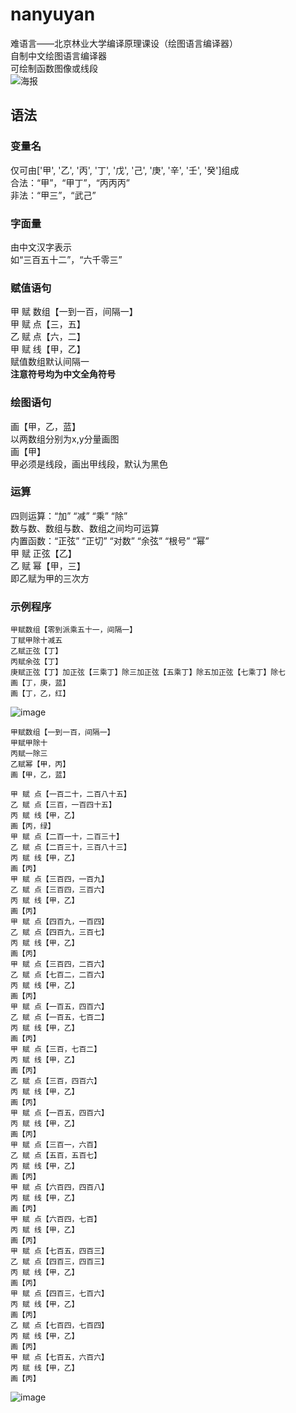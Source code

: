 # nanyuyan
难语言——北京林业大学编译原理课设（绘图语言编译器）<br/>
自制中文绘图语言编译器<br/>
可绘制函数图像或线段<br/>![海报](https://user-images.githubusercontent.com/67848703/169733394-4c8d7d68-c36b-498e-94ca-8d24f871a766.png)

## 语法
### 变量名
仅可由['甲', '乙', '丙', '丁', '戊', '己', '庚', '辛', '壬', '癸']组成<br/>
合法：“甲”，“甲丁”，“丙丙丙”<br/>
非法：“甲三”，“武己”<br/>
### 字面量
由中文汉字表示<br/>
如“三百五十二”，“六千零三”
### 赋值语句
甲 赋 数组【一到一百，间隔一】<br/>
甲 赋 点【三，五】<br/>
乙 赋 点【六，二】<br/>
甲 赋 线【甲，乙】<br/>
赋值数组默认间隔一<br/>
<b>注意符号均为中文全角符号</b>
### 绘图语句
画【甲，乙，蓝】<br/>
以两数组分别为x,y分量画图<br/>
画【甲】<br/>
甲必须是线段，画出甲线段，默认为黑色<br/>
### 运算
四则运算：“加” “减” “乘” “除”<br/>
数与数、数组与数、数组之间均可运算<br/>
内置函数：“正弦” “正切” “对数” “余弦” “根号” “幂”<br/>
甲 赋 正弦【乙】<br/>
乙 赋 幂【甲，三】<br/>
即乙赋为甲的三次方

### 示例程序
```
甲赋数组【零到派乘五十一，间隔一】
丁赋甲除十减五
乙赋正弦【丁】
丙赋余弦【丁】
庚赋正弦【丁】加正弦【三乘丁】除三加正弦【五乘丁】除五加正弦【七乘丁】除七
画【丁，庚，蓝】
画【丁，乙，红】
```
![image](https://user-images.githubusercontent.com/67848703/169733566-7f897bb9-7e44-444b-b7c0-6c47707b376d.png)
```
甲赋数组【一到一百，间隔一】
甲赋甲除十
丙赋一除三
乙赋幂【甲，丙】
画【甲，乙，蓝】
```
```
甲 赋 点【一百二十，二百八十五】
乙 赋 点【三百，一百四十五】
丙 赋 线【甲，乙】
画【丙，绿】
甲 赋 点【二百一十，二百三十】
乙 赋 点【二百三十，三百八十三】
丙 赋 线【甲，乙】
画【丙】
甲 赋 点【三百四，一百九】
乙 赋 点【三百四，三百六】
丙 赋 线【甲，乙】
画【丙】
甲 赋 点【四百九，一百四】
乙 赋 点【四百九，三百七】
丙 赋 线【甲，乙】
画【丙】
甲 赋 点【三百四，二百六】
乙 赋 点【七百二，二百六】
丙 赋 线【甲，乙】
画【丙】
甲 赋 点【一百五，四百六】
乙 赋 点【一百五，七百二】
丙 赋 线【甲，乙】
画【丙】
甲 赋 点【三百，七百二】
丙 赋 线【甲，乙】
画【丙】
乙 赋 点【三百，四百六】
丙 赋 线【甲，乙】
画【丙】
甲 赋 点【一百五，四百六】
丙 赋 线【甲，乙】
画【丙】
甲 赋 点【三百一，六百】
乙 赋 点【五百，五百七】
丙 赋 线【甲，乙】
画【丙】
甲 赋 点【六百四，四百八】
丙 赋 线【甲，乙】
画【丙】
甲 赋 点【六百四，七百】
丙 赋 线【甲，乙】
画【丙】
甲 赋 点【七百五，四百三】
乙 赋 点【四百三，四百三】
丙 赋 线【甲，乙】
画【丙】
甲 赋 点【四百三，七百六】
丙 赋 线【甲，乙】
画【丙】
乙 赋 点【七百四，七百四】
丙 赋 线【甲，乙】
画【丙】
甲 赋 点【七百五，六百六】
丙 赋 线【甲，乙】
画【丙】
```
![image](https://user-images.githubusercontent.com/67848703/171141181-6ad31349-e472-4333-8419-e19dbe00aa36.png)

